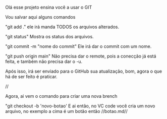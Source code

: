 Olá esse projeto ensina você a usar o GIT

Vou salvar aqui alguns comandos

"git add ." ele irá manda TODOS os arquivos alterados.

"git status" Mostra os status dos arquivos.

"git commit -m "nome do commit" Ele irá dar o commit com um nome.

"git push origin main" Não precisa dar o remote, pois a conecção já está feita, e também não precisa dar o -u.

Após isso, irá ser enviado para o GitHub sua atualização, bom, agora o que há de ser feito é praticar.

//

Agora, ai vem o comando para criar uma nova brench

"git checkout -b 'novo-botao'
E ai então, no VC code você cria um novo arquivo, no exemplo a cima é um botão então
//botao.md//